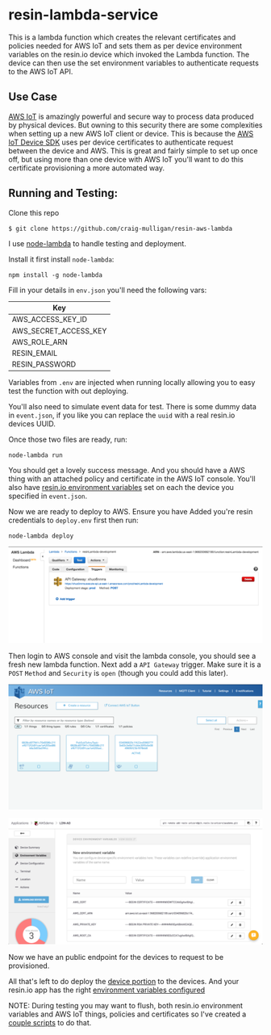 # resin-lambda-service

This is a lambda function which creates the relevant certificates and policies needed for AWS IoT and sets them as per device environment variables on the resin.io device which invoked the Lambda function. The device can then use the set environment variables to authenticate requests to the AWS IoT API.  

## Use Case

[AWS IoT](https://aws.amazon.com/iot/how-it-works/) is amazingly powerful and secure way to process data produced by physical devices. But owning to this security there are some complexities when setting up a new AWS IoT client or device. This is because the [AWS IoT Device SDK](http://docs.aws.amazon.com/iot/latest/developerguide/iot-sdks.html) uses per device certificates to authenticate request between the device and AWS. This is great and fairly simple to set up once off, but using more than one device with AWS IoT you'll want to do this certificate provisioning a more automated way.

## Running and Testing:

Clone this repo
```
$ git clone https://github.com/craig-mulligan/resin-aws-lambda
```

I use [node-lambda](https://github.com/motdotla/node-lambda) to handle testing and deployment.

Install it first install `node-lambda`:
```
npm install -g node-lambda
```

Fill in your details in `env.json` you'll need the following vars:

| Key                   |
|-----------------------|
| AWS_ACCESS_KEY_ID     |
| AWS_SECRET_ACCESS_KEY |
| AWS_ROLE_ARN          |
| RESIN_EMAIL           |
| RESIN_PASSWORD        |

Variables from `.env` are injected when running locally allowing you to easy test the function with out deploying.

You'll also need to simulate event data for test. There is some dummy data in `event.json`, if you like you can replace the `uuid` with a real resin.io devices UUID.

Once those two files are ready, run:

```
node-lambda run
```

You should get a lovely success message. And you should have a AWS thing with an attached policy and certificate in the AWS IoT console. You'll also have [resin.io environment variables](http://docs.resin.io/management/env-vars/#per-device) set on each the device you specified in `event.json`.

Now we are ready to deploy to AWS. Ensure you have Added you're resin credentials to `deploy.env` first then run:

```
node-lambda deploy
```

![lambdaTrigger](/docs/lambdaTrigger.png)

Then login to AWS console and visit the lambda console, you should see a fresh new lambda function. Next add a `API Gateway` trigger. Make sure it is a `POST` `Method` and `Security` is `open` (though you could add this later).

![lambdaTrigger](/docs/awsIoT.png)

![resinEnvars](/docs/resinEnvars.png)

Now we have an public endpoint for the devices to request to be provisioned.

All that's left to do deploy the [device portion](https://github.com/craig-mulligan/resin-aws-lambda) to the devices. And your resin.io app has the right [environment variables configured](https://github.com/craig-mulligan/resin-aws-device#add-a-few-resin-app-environment-variables)

NOTE: During testing you may want to flush, both resin.io environment variables and AWS IoT things, policies and certificates so I've created a [couple scripts](https://github.com/craig-mulligan/aws-reset-scripts) to do that.

